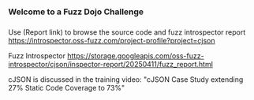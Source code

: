 ###
### Welcome to a Fuzz Dojo Challenge
###

Use (Report link) to browse the source code and fuzz introspector report https://introspector.oss-fuzz.com/project-profile?project=cjson

Fuzz Introspector
https://storage.googleapis.com/oss-fuzz-introspector/cjson/inspector-report/20250411/fuzz_report.html

cJSON is discussed in the training video: "cJSON Case Study extending 27% Static Code Coverage to 73%"

